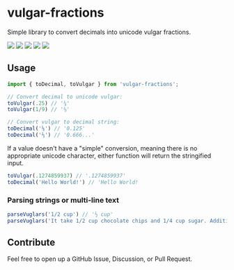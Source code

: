 # vulgar-fractions

Simple library to convert decimals into unicode vulgar fractions.

<div>
    <img src="https://badgen.net/npm/v/vulgar-fractions" />
    <img src="https://badgen.net/npm/dw/vulgar-fractions" />
    <img src="https://badgen.net/npm/types/vulgar-fractions" />
    <img src="https://badgen.net/bundlephobia/minzip/vulgar-fractions" />
    <img src="https://badgen.net/github/checks/chanceaclark/vulgar-fractions" />
</div>

## Usage

```ts
import { toDecimal, toVulgar } from 'vulgar-fractions';

// Convert decimal to unicode vulgar:
toVulgar(.25) // '¼'
toVulgar(1/9) // '⅑'

// Convert vulgar to decimal string:
toDecimal('⅛') // '0.125'
toDecimal('⅔') // '0.666...'
```

If a value doesn't have a "simple" conversion, meaning there is no appropriate unicode character, either function will return the stringified input.

```ts
toVulgar(.1274859937) // '.1274859937'
toDecimal('Hello World!') // 'Hello World!
```

### Parsing strings or multi-line text

```ts
parseVuglars('1/2 cup') // '½ cup'
parseVuglars('It take 1/2 cup chocolate chips and 1/4 cup sugar. Additionally it takes 4.75 cups flour.') // It take ½ cup chocolate chips and ¼ cup sugar. Additionally it takes 4 ¾ cups flour.
```

## Contribute

Feel free to open up a GitHub Issue, Discussion, or Pull Request.
